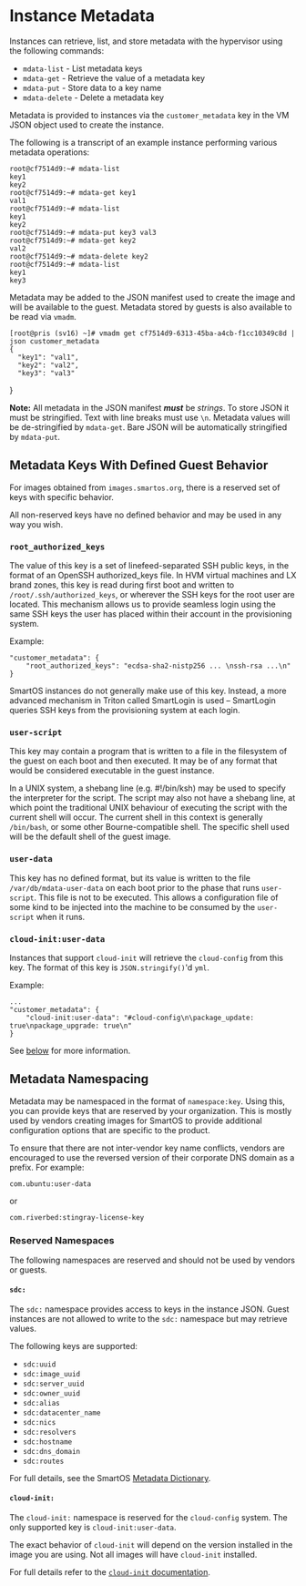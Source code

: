 # Instance Metadata

Instances can retrieve, list, and store metadata with the hypervisor using
the following commands:

* `mdata-list` - List metadata keys
* `mdata-get` - Retrieve the value of a metadata key
* `mdata-put` - Store data to a key name
* `mdata-delete` - Delete a metadata key

Metadata is provided to instances via the `customer_metadata` key in the VM
JSON object used to create the instance.

The following is a transcript of an example instance performing various
metadata operations:

    root@cf7514d9:~# mdata-list
    key1
    key2
    root@cf7514d9:~# mdata-get key1
    val1
    root@cf7514d9:~# mdata-list
    key1
    key2
    root@cf7514d9:~# mdata-put key3 val3
    root@cf7514d9:~# mdata-get key2
    val2
    root@cf7514d9:~# mdata-delete key2
    root@cf7514d9:~# mdata-list
    key1
    key3

Metadata may be added to the JSON manifest used to create the image and will
be available to the guest. Metadata stored by guests is also available to be
read via `vmadm`.

    [root@pris (sv16) ~]# vmadm get cf7514d9-6313-45ba-a4cb-f1cc10349c8d | json customer_metadata
    {
      "key1": "val1",
      "key2": "val2",
      "key3": "val3"
}

**Note:** All metadata in the JSON manifest ***must*** be *strings*. To store
JSON it must be stringified. Text with line breaks must use `\n`. Metadata
values will be de-stringified by `mdata-get`. Bare JSON will be automatically
stringified by `mdata-put`.

## Metadata Keys With Defined Guest Behavior

For images obtained from `images.smartos.org`, there is a reserved set of keys
with specific behavior.

All non-reserved keys have no defined behavior and may be used in any way
you wish.

### `root_authorized_keys`

The value of this key is a set of linefeed-separated SSH public keys, in the
format of an OpenSSH authorized_keys file. In HVM virtual machines and LX
brand zones, this key is read during first boot and written to
`/root/.ssh/authorized_keys`, or wherever the SSH keys for the root user are
located. This mechanism allows us to provide seamless login using the same SSH
keys the user has placed within their account in the provisioning system.

Example:

    "customer_metadata": {
        "root_authorized_keys": "ecdsa-sha2-nistp256 ... \nssh-rsa ...\n"
    }

SmartOS instances do not generally make use of this key. Instead, a more
advanced mechanism in Triton called SmartLogin is used – SmartLogin queries SSH
keys from the provisioning system at each login.

### `user-script`

This key may contain a program that is written to a file in the filesystem of
the guest on each boot and then executed. It may be of any format that would be
considered executable in the guest instance.

In a UNIX system, a shebang line (e.g. #!/bin/ksh) may be used to specify the
interpreter for the script. The script may also not have a shebang line, at
which point the traditional UNIX behaviour of executing the script with the
current shell will occur. The current shell in this context is generally
`/bin/bash`, or some other Bourne-compatible shell. The specific shell used will
be the default shell of the guest image.

### `user-data`

This key has no defined format, but its value is written to the file
`/var/db/mdata-user-data` on each boot prior to the phase that runs
`user-script`. This file is not to be executed. This allows a configuration
file of some kind to be injected into the machine to be consumed by the
`user-script` when it runs.

### `cloud-init:user-data`

Instances that support `cloud-init` will retrieve the `cloud-config` from this
key. The format of this key is `JSON.stringify()`'d `yml`.

Example:

<!-- markdownlint-disable line-length -->
    ...
    "customer_metadata": {
        "cloud-init:user-data": "#cloud-config\n\package_update: true\npackage_upgrade: true\n"
    }
<!-- markdownlint-enable line-length -->

See [below](#cloud-init) for more information.

## Metadata Namespacing

Metadata may be namespaced in the format of `namespace:key`. Using this,
you can provide keys that are reserved by your organization. This is mostly
used by vendors creating images for SmartOS to provide additional configuration
options that are specific to the product.

To ensure that there are not inter-vendor key name conflicts, vendors are
encouraged to use the reversed version of their corporate DNS domain as a
prefix. For example:

    com.ubuntu:user-data

or

    com.riverbed:stingray-license-key

### Reserved Namespaces

The following namespaces are reserved and should not be used by vendors or
guests.

#### `sdc:`

The `sdc:` namespace provides access to keys in the instance JSON. Guest
instances are not allowed to write to the `sdc:` namespace but may retrieve
values.

The following keys are supported:

* `sdc:uuid`
* `sdc:image_uuid`
* `sdc:server_uuid`
* `sdc:owner_uuid`
* `sdc:alias`
* `sdc:datacenter_name`
* `sdc:nics`
* `sdc:resolvers`
* `sdc:hostname`
* `sdc:dns_domain`
* `sdc:routes`

For full details, see the SmartOS [Metadata Dictionary][dd].

[dd]: https://eng.tritondatacenter.com/mdata/datadict.html

#### `cloud-init:`

The `cloud-init:` namespace is reserved for the `cloud-config` system. The
only supported key is `cloud-init:user-data`.

The exact behavior of `cloud-init` will depend on the version installed in the
image you are using. Not all images will have `cloud-init` installed.

For full details refer to the [`cloud-init` documentation][ci].

[ci]: https://cloudinit.readthedocs.io/
